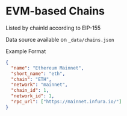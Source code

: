 # EVM-based Chains

Listed by chainId according to EIP-155

Data source available on `_data/chains.json`

Example Format

```json
{
  "name": "Ethereum Mainnet",
  "short_name": "eth",
  "chain": "ETH",
  "network": "mainnet",
  "chain_id": 1,
  "network_id": 1,
  "rpc_url": ["https://mainnet.infura.io/"]
}
```
